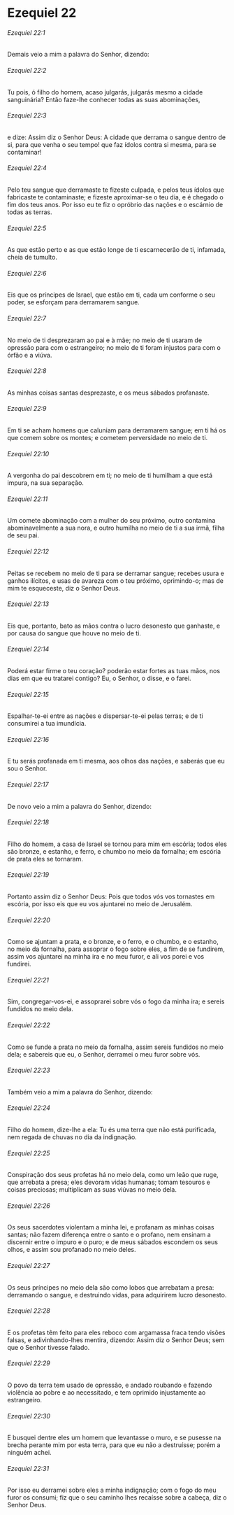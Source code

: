 # Ezequiel 22

###### Ezequiel 22:1

Demais veio a mim a palavra do Senhor, dizendo:

###### Ezequiel 22:2

Tu pois, ó filho do homem, acaso julgarás, julgarás mesmo a cidade sanguinária? Então faze-lhe conhecer todas as suas abominações,

###### Ezequiel 22:3

e dize: Assim diz o Senhor Deus: A cidade que derrama o sangue dentro de si, para que venha o seu tempo! que faz ídolos contra si mesma, para se contaminar!

###### Ezequiel 22:4

Pelo teu sangue que derramaste te fizeste culpada, e pelos teus ídolos que fabricaste te contaminaste; e fizeste aproximar-se o teu dia, e é chegado o fim dos teus anos. Por isso eu te fiz o opróbrio das nações e o escárnio de todas as terras.

###### Ezequiel 22:5

As que estão perto e as que estão longe de ti escarnecerão de ti, infamada, cheia de tumulto.

###### Ezequiel 22:6

Eis que os príncipes de Israel, que estão em ti, cada um conforme o seu poder, se esforçam para derramarem sangue.

###### Ezequiel 22:7

No meio de ti desprezaram ao pai e à mãe; no meio de ti usaram de opressão para com o estrangeiro; no meio de ti foram injustos para com o órfão e a viúva.

###### Ezequiel 22:8

As minhas coisas santas desprezaste, e os meus sábados profanaste.

###### Ezequiel 22:9

Em ti se acham homens que caluniam para derramarem sangue; em ti há os que comem sobre os montes; e cometem perversidade no meio de ti.

###### Ezequiel 22:10

A vergonha do pai descobrem em ti; no meio de ti humilham a que está impura, na sua separação.

###### Ezequiel 22:11

Um comete abominação com a mulher do seu próximo, outro contamina abominavelmente a sua nora, e outro humilha no meio de ti a sua irmã, filha de seu pai.

###### Ezequiel 22:12

Peitas se recebem no meio de ti para se derramar sangue; recebes usura e ganhos ilícitos, e usas de avareza com o teu próximo, oprimindo-o; mas de mim te esqueceste, diz o Senhor Deus.

###### Ezequiel 22:13

Eis que, portanto, bato as mãos contra o lucro desonesto que ganhaste, e por causa do sangue que houve no meio de ti.

###### Ezequiel 22:14

Poderá estar firme o teu coração? poderão estar fortes as tuas mãos, nos dias em que eu tratarei contigo? Eu, o Senhor, o disse, e o farei.

###### Ezequiel 22:15

Espalhar-te-ei entre as nações e dispersar-te-ei pelas terras; e de ti consumirei a tua imundícia.

###### Ezequiel 22:16

E tu serás profanada em ti mesma, aos olhos das nações, e saberás que eu sou o Senhor.

###### Ezequiel 22:17

De novo veio a mim a palavra do Senhor, dizendo:

###### Ezequiel 22:18

Filho do homem, a casa de Israel se tornou para mim em escória; todos eles são bronze, e estanho, e ferro, e chumbo no meio da fornalha; em escória de prata eles se tornaram.

###### Ezequiel 22:19

Portanto assim diz o Senhor Deus: Pois que todos vós vos tornastes em escória, por isso eis que eu vos ajuntarei no meio de Jerusalém.

###### Ezequiel 22:20

Como se ajuntam a prata, e o bronze, e o ferro, e o chumbo, e o estanho, no meio da fornalha, para assoprar o fogo sobre eles, a fim de se fundirem, assim vos ajuntarei na minha ira e no meu furor, e ali vos porei e vos fundirei.

###### Ezequiel 22:21

Sim, congregar-vos-ei, e assoprarei sobre vós o fogo da minha ira; e sereis fundidos no meio dela.

###### Ezequiel 22:22

Como se funde a prata no meio da fornalha, assim sereis fundidos no meio dela; e sabereis que eu, o Senhor, derramei o meu furor sobre vós.

###### Ezequiel 22:23

Também veio a mim a palavra do Senhor, dizendo:

###### Ezequiel 22:24

Filho do homem, dize-lhe a ela: Tu és uma terra que não está purificada, nem regada de chuvas no dia da indignação.

###### Ezequiel 22:25

Conspiração dos seus profetas há no meio dela, como um leão que ruge, que arrebata a presa; eles devoram vidas humanas; tomam tesouros e coisas preciosas; multiplicam as suas viúvas no meio dela.

###### Ezequiel 22:26

Os seus sacerdotes violentam a minha lei, e profanam as minhas coisas santas; não fazem diferença entre o santo e o profano, nem ensinam a discernir entre o impuro e o puro; e de meus sábados escondem os seus olhos, e assim sou profanado no meio deles.

###### Ezequiel 22:27

Os seus príncipes no meio dela são como lobos que arrebatam a presa: derramando o sangue, e destruindo vidas, para adquirirem lucro desonesto.

###### Ezequiel 22:28

E os profetas têm feito para eles reboco com argamassa fraca tendo visões falsas, e adivinhando-lhes mentira, dizendo: Assim diz o Senhor Deus; sem que o Senhor tivesse falado.

###### Ezequiel 22:29

O povo da terra tem usado de opressão, e andado roubando e fazendo violência ao pobre e ao necessitado, e tem oprimido injustamente ao estrangeiro.

###### Ezequiel 22:30

E busquei dentre eles um homem que levantasse o muro, e se pusesse na brecha perante mim por esta terra, para que eu não a destruísse; porém a ninguém achei.

###### Ezequiel 22:31

Por isso eu derramei sobre eles a minha indignação; com o fogo do meu furor os consumi; fiz que o seu caminho lhes recaísse sobre a cabeça, diz o Senhor Deus.

